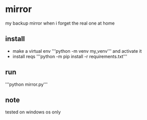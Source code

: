 # mirror
my backup mirror when i forget the real one at home

## install
- make a virtual env '''python -m venv my_venv''' and activate it
- install reqs '''python -m pip install -r requirements.txt'''

## run
'''python mirror.py'''

## note
tested on windows os only
